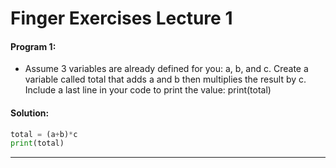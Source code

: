 # Finger Exercises Lecture 1

#### Program 1:

- Assume 3 variables are already defined for you: a, b, and c. Create a variable called total that adds a and b then multiplies the result by c. Include a last line in your code to print the value: print(total)

#### Solution:
```python
total = (a+b)*c
print(total)
```
---

